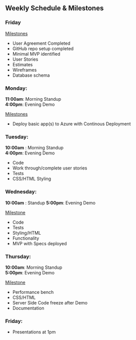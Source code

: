 ## Weekly Schedule & Milestones

### Friday
<u>Milestones </u>
- User Agreement Completed
- GitHub repo setup completed
- Minimal MVP identified
- User Stories
- Estimates
- Wireframes
- Database schema

### Monday: <br />  
**11:00am**: Morning Standup <br />
**4:00pm**: Evening Demo <br />

<u>Milestones</u><br />
- Deploy basic app(s) to Azure with Continous Deployment

### Tuesday: <br /> 
**10:00am** : Morning Standup <br />
**4:00pm**: Evening Demo <br />

- Code
- Work through/complete user stories
- Tests
- CSS/HTML Styling

### Wednesday: <br /> 
**10:00am** : Standup
**5:00pm**: Evening Demo <br />

<u> Milestone </u> <br />
- Code 
- Tests
- Styling/HTML
- Functionality
- MVP with Specs deployed


### Thursday: <br /> 
**10:00am**:  Morning Standup <br />
**5:00pm**: Evening Demo <br />

<u> Milestone </u> <br />
- Performance bench
- CSS/HTML
- Server Side Code freeze after Demo
- Documentation

### Friday: <br /> 
  - Presentations at 1pm
